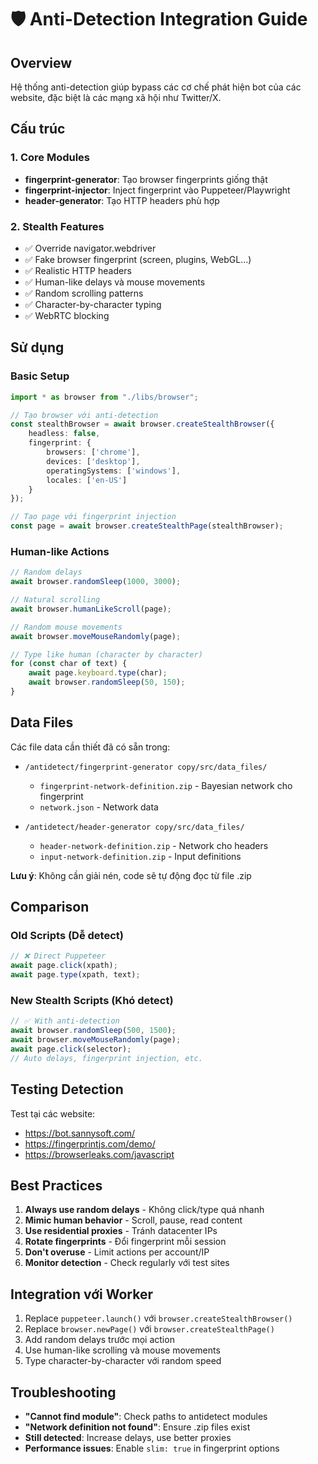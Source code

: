 # 🛡️ Anti-Detection Integration Guide

## Overview
Hệ thống anti-detection giúp bypass các cơ chế phát hiện bot của các website, đặc biệt là các mạng xã hội như Twitter/X.

## Cấu trúc

### 1. Core Modules
- **fingerprint-generator**: Tạo browser fingerprints giống thật
- **fingerprint-injector**: Inject fingerprint vào Puppeteer/Playwright
- **header-generator**: Tạo HTTP headers phù hợp

### 2. Stealth Features
- ✅ Override navigator.webdriver
- ✅ Fake browser fingerprint (screen, plugins, WebGL...)
- ✅ Realistic HTTP headers
- ✅ Human-like delays và mouse movements
- ✅ Random scrolling patterns
- ✅ Character-by-character typing
- ✅ WebRTC blocking

## Sử dụng

### Basic Setup
```typescript
import * as browser from "./libs/browser";

// Tạo browser với anti-detection
const stealthBrowser = await browser.createStealthBrowser({
    headless: false,
    fingerprint: {
        browsers: ['chrome'],
        devices: ['desktop'],
        operatingSystems: ['windows'],
        locales: ['en-US']
    }
});

// Tạo page với fingerprint injection
const page = await browser.createStealthPage(stealthBrowser);
```

### Human-like Actions
```typescript
// Random delays
await browser.randomSleep(1000, 3000);

// Natural scrolling
await browser.humanLikeScroll(page);

// Random mouse movements
await browser.moveMouseRandomly(page);

// Type like human (character by character)
for (const char of text) {
    await page.keyboard.type(char);
    await browser.randomSleep(50, 150);
}
```

## Data Files
Các file data cần thiết đã có sẵn trong:
- `/antidetect/fingerprint-generator copy/src/data_files/`
  - `fingerprint-network-definition.zip` - Bayesian network cho fingerprint
  - `network.json` - Network data

- `/antidetect/header-generator copy/src/data_files/`
  - `header-network-definition.zip` - Network cho headers
  - `input-network-definition.zip` - Input definitions

**Lưu ý**: Không cần giải nén, code sẽ tự động đọc từ file .zip

## Comparison

### Old Scripts (Dễ detect)
```typescript
// ❌ Direct Puppeteer
await page.click(xpath);
await page.type(xpath, text);
```

### New Stealth Scripts (Khó detect)
```typescript
// ✅ With anti-detection
await browser.randomSleep(500, 1500);
await browser.moveMouseRandomly(page);
await page.click(selector);
// Auto delays, fingerprint injection, etc.
```

## Testing Detection

Test tại các website:
- https://bot.sannysoft.com/
- https://fingerprintjs.com/demo/
- https://browserleaks.com/javascript

## Best Practices

1. **Always use random delays** - Không click/type quá nhanh
2. **Mimic human behavior** - Scroll, pause, read content
3. **Use residential proxies** - Tránh datacenter IPs
4. **Rotate fingerprints** - Đổi fingerprint mỗi session
5. **Don't overuse** - Limit actions per account/IP
6. **Monitor detection** - Check regularly với test sites

## Integration với Worker

1. Replace `puppeteer.launch()` với `browser.createStealthBrowser()`
2. Replace `browser.newPage()` với `browser.createStealthPage()`
3. Add random delays trước mọi action
4. Use human-like scrolling và mouse movements
5. Type character-by-character với random speed

## Troubleshooting

- **"Cannot find module"**: Check paths to antidetect modules
- **"Network definition not found"**: Ensure .zip files exist
- **Still detected**: Increase delays, use better proxies
- **Performance issues**: Enable `slim: true` in fingerprint options